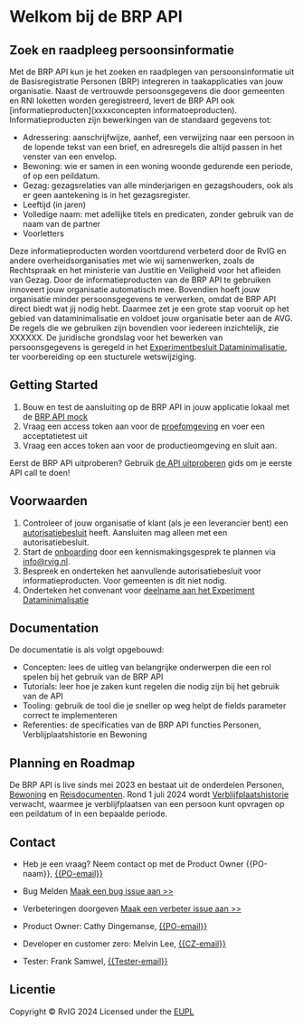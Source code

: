 # Welkom bij de BRP API
## Zoek en raadpleeg persoonsinformatie

Met de BRP API kun je het zoeken en raadplegen van persoonsinformatie uit de Basisregistratie Personen (BRP) integreren in taakapplicaties van jouw organisatie. Naast de vertrouwde persoonsgegevens die door gemeenten en RNI loketten worden geregistreerd, levert de BRP API ook [informatieproducten](xxxxconcepten informatoeproducten). Informatieproducten zijn bewerkingen van de standaard gegevens tot:
- Adressering: aanschrijfwijze, aanhef, een verwijzing naar een persoon in de lopende tekst van een brief, en adresregels die altijd passen in het venster van een envelop.
- Bewoning: wie er samen in een woning woonde gedurende een periode, of op een peildatum.
- Gezag: gezagsrelaties van alle minderjarigen en gezagshouders, ook als er geen aantekening is in het gezagsregister.  
- Leeftijd (in jaren)
- Volledige naam: met adellijke titels en predicaten, zonder gebruik van de naam van de partner
- Voorletters
  
Deze informatieproducten worden voortdurend verbeterd door de RvIG en andere overheidsorganisaties met wie wij samenwerken, zoals de Rechtspraak en het ministerie van Justitie en Veiligheid voor het afleiden van Gezag. Door de informatieproducten van de BRP API te gebruiken innoveert jouw organisatie automatisch mee. Bovendien hoeft jouw organisatie minder persoonsgegevens te verwerken, omdat de BRP API direct biedt wat jij nodig hebt. Daarmee zet je een grote stap vooruit op het gebied van dataminimalisatie en voldoet jouw organisatie beter aan de AVG. De regels die we gebruiken zijn bovendien voor iedereen inzichtelijk, zie XXXXXX.
De juridische grondslag voor het bewerken van persoonsgegevens is geregeld in het [Experimentbesluit Dataminimalisatie](https://zoek.officielebekendmakingen.nl/stb-2024-96.html), ter voorbereiding op een stucturele wetswijziging.

## Getting Started
1. Bouw en test de aansluiting op de BRP API in jouw applicatie lokaal met de [BRP API mock](xxxxx)
2. Vraag een access token aan voor de [proefomgeving](xxxxx) en voer een acceptatietest uit
3. Vraag een acces token aan voor de productieomgeving en sluit aan.

Eerst de BRP API uitproberen? Gebruik [de API uitproberen](/how-tos/uitproberen) gids om je eerste API call te doen!

## Voorwaarden
1. Controleer of jouw organisatie of klant (als je een leverancier bent) een [autorisatiebesluit](https://publicaties.rvig.nl/Besluiten_en_modelautorisaties/Besluiten/BRP_besluiten) heeft. Aansluiten mag alleen met een autorisatiebesluit.
2. Start de [onboarding](how-tos/onboarden) door een kennismakingsgesprek te plannen via info@rvig.nl.
3. Bespreek en onderteken het aanvullende autorisatiebesluit voor informatieproducten. Voor gemeenten is dit niet nodig.
4. Onderteken het convenant voor [deelname aan het Experiment Dataminimalisatie](xxxxx)

## Documentation
De documentatie is als volgt opgebouwd:

- Concepten: lees de uitleg van belangrijke onderwerpen die een rol spelen bij het gebruik van de BRP API
- Tutorials: leer hoe je zaken kunt regelen die nodig zijn bij het gebruik van de API 
- Tooling: gebruik de tool die je sneller op weg helpt de fields parameter correct te implementeren
- Referenties: de specificaties van de BRP API functies Personen, Verblijplaatshistorie en Bewoning

## Planning en Roadmap
De BRP API is live sinds mei 2023 en bestaat uit de onderdelen Personen, [Bewoning]({{pagesBaseUrl}}/Haal-Centraal-BRP-bewoning) en [Reisdocumenten]({{pagesBaseUrl}}/Haal-Centraal-Reisdocumenten-bevragen). Rond 1 juli 2024 wordt [Verblijfplaatshistorie]({{pagesBaseUrl}}/Haal-Centraal-BRP-historie-bevragen) verwacht, waarmee je verblijfplaatsen van een persoon kunt opvragen op een peildatum of in een bepaalde periode. 

## Contact
* Heb je een vraag? Neem contact op met de Product Owner {{PO-naam}}, [{{PO-email}}](mailto:{{PO-email}}) 
* Bug Melden
  [Maak een bug issue aan >>](https://github.com/BRP-API/Haal-Centraal-BRP-bevragen/issues/new?assignees=&labels=bug&template=bug_report.md&title=)
* Verbeteringen doorgeven
  [Maak een verbeter issue aan >>](https://github.com/BRP-API/Haal-Centraal-BRP-bevragen/issues/new?assignees=&labels=enhancement&template=enhancement.md&title=)

* Product Owner: Cathy Dingemanse, [{{PO-email}}](mailto:{{PO-email}})
* Developer en customer zero: Melvin Lee, [{{CZ-email}}](mailto:{{CZ-email}})
* Tester: Frank Samwel, [{{Tester-email}}](mailto:{{Tester-email}})

## Licentie
Copyright &copy; RvIG 2024
Licensed under the [EUPL]({{mainBranchUrl}}/LICENCE.md)
